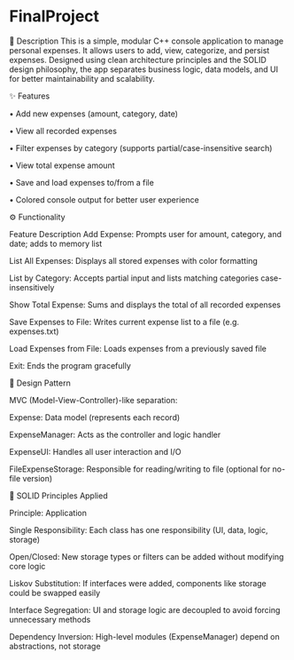 # FinalProject
📄 Description
This is a simple, modular C++ console application to manage personal expenses. It allows users to add, view, categorize, and persist expenses. Designed using clean architecture principles and the SOLID design philosophy, the app separates business logic, data models, and UI for better maintainability and scalability.


✨ Features


•  Add new expenses (amount, category, date)

•  View all recorded expenses

•  Filter expenses by category (supports partial/case-insensitive search)

•  View total expense amount

•  Save and load expenses to/from a file

•  Colored console output for better user experience


⚙️ Functionality


Feature	Description
Add Expense:              Prompts user for amount, category, and date; adds to memory list

List All Expenses:	      Displays all stored expenses with color formatting

List by Category:         Accepts partial input and lists matching categories case-insensitively

Show Total Expense:       Sums and displays the total of all recorded expenses

Save Expenses to File:    Writes current expense list to a file (e.g. expenses.txt)

Load Expenses from File:	Loads expenses from a previously saved file

Exit:                    	Ends the program gracefully


🧱 Design Pattern


MVC (Model-View-Controller)-like separation:


Expense:                  Data model (represents each record)

ExpenseManager:           Acts as the controller and logic handler

ExpenseUI:                Handles all user interaction and I/O

FileExpenseStorage:       Responsible for reading/writing to file (optional for no-file version)


📐 SOLID Principles Applied


Principle:              	Application

Single Responsibility:	  Each class has one responsibility (UI, data, logic, storage)

Open/Closed:            	New storage types or filters can be added without modifying core logic

Liskov Substitution:     	If interfaces were added, components like storage could be swapped easily

Interface Segregation:  	UI and storage logic are decoupled to avoid forcing unnecessary methods

Dependency Inversion: 	  High-level modules (ExpenseManager) depend on abstractions, not storage

